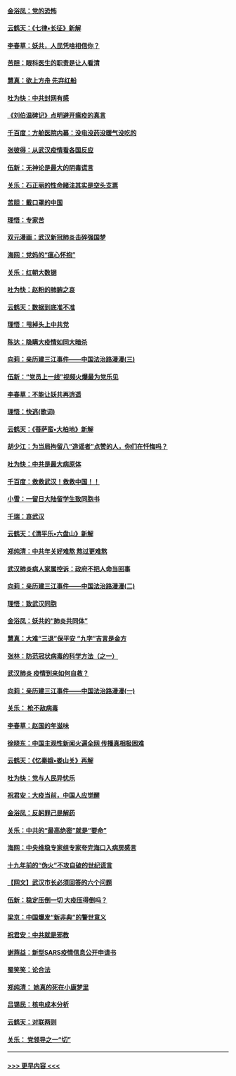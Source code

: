 #### [金浴凤：党的恐怖](../pages/nsc993/n11855849.md?t=02092302) 
#### [云鹤天：《七律▪长征》新解](../pages/nsc993/n11855479.md?t=02092302) 
#### [李春草：妖共，人民凭啥相信你？](../pages/nsc993/n11855196.md?t=02092302) 
#### [苦胆：眼科医生的职责是让人看清](../pages/nsc993/n11853840.md?t=02092302) 
#### [慧真：欲上方舟 先弃红船](../pages/nsc993/n11853483.md?t=02092302) 
#### [吐为快：中共封网有感](../pages/nsc993/n11852575.md?t=02092302) 
#### [《刘伯温碑记》点明避开瘟疫的真言](../pages/nsc993/n11852128.md?t=02092302) 
#### [千百度：方舱医院内幕：没电没药没暖气没吃的](../pages/nsc993/n11850211.md?t=02092302) 
#### [张彼得：从武汉疫情看各国反应](../pages/nsc993/n11850102.md?t=02092302) 
#### [伍新：无神论是最大的阴毒谎言](../pages/nsc993/n11846129.md?t=02092302) 
#### [关乐：石正丽的性命赌注其实是空头支票](../pages/nsc993/n11846109.md?t=02092302) 
#### [苦胆：戴口罩的中国](../pages/nsc993/n11845576.md?t=02092302) 
#### [理悟：专家苦](../pages/nsc993/n11845564.md?t=02092302) 
#### [双元漫画：武汉新冠肺炎击碎强国梦](../pages/nsc993/n11843320.md?t=02092302) 
#### [海网：党妈的“瘟心怀抱”](../pages/nsc993/n11840740.md?t=02092302) 
#### [关乐：红朝大数据](../pages/nsc993/n11840675.md?t=02092302) 
#### [吐为快：赵粉的肺腑之哀](../pages/nsc993/n11840618.md?t=02092302) 
#### [云鹤天：数据到底准不准](../pages/nsc993/n11840325.md?t=02092302) 
#### [理悟：甩掉头上中共党](../pages/nsc993/n11838826.md?t=02092302) 
#### [陈达：隐瞒大疫情如同大暗杀](../pages/nsc993/n11838771.md?t=02092302) 
#### [向莉：亲历建三江事件——中国法治路漫漫(三)](../pages/nsc993/n11831825.md?t=02092302) 
#### [伍新：“党员上一线”视频火爆最为党乐见](../pages/nsc993/n11838200.md?t=02092302) 
#### [李春草：不能让妖共再逍遥](../pages/nsc993/n11838102.md?t=02092302) 
#### [理悟：快逃(歌词)](../pages/nsc993/n11838083.md?t=02092302) 
#### [云鹤天：《菩萨蛮▪大柏地》新解](../pages/nsc993/n11838059.md?t=02092302) 
#### [胡少江：为当局拘留八“造谣者”点赞的人，你们在忏悔吗？](../pages/nsc993/n11836801.md?t=02092302) 
#### [吐为快：中共是最大病原体](../pages/nsc993/n11836748.md?t=02092302) 
#### [千百度：救救武汉！救救中国！！](../pages/nsc993/n11836145.md?t=02092302) 
#### [小雪：一留日大陆留学生致同胞书](../pages/nsc993/n11834624.md?t=02092302) 
#### [千瑞：哀武汉](../pages/nsc993/n11833647.md?t=02092302) 
#### [云鹤天：《清平乐▪六盘山》新解](../pages/nsc993/n11833611.md?t=02092302) 
#### [郑纯清：中共年关好难熬 熬过更难熬](../pages/nsc993/n11833489.md?t=02092302) 
#### [武汉肺炎病人家属控诉：政府不把人命当回事](../pages/nsc993/n11833205.md?t=02092302) 
#### [向莉：亲历建三江事件——中国法治路漫漫(二)](../pages/nsc993/n11829102.md?t=02092302) 
#### [理悟：致武汉同胞](../pages/nsc993/n11831522.md?t=02092302) 
#### [金浴凤：妖共的“肺炎共同体”](../pages/nsc993/n11829448.md?t=02092302) 
#### [慧真：大难“三退”保平安 “九字”吉言是金方](../pages/nsc993/n11829501.md?t=02092302) 
#### [张林：防范冠状病毒的科学方法（之一）](../pages/nsc993/n11828618.md?t=02092302) 
#### [武汉肺炎 疫情到来如何自救？](../pages/nsc993/n11827632.md?t=02092302) 
#### [向莉：亲历建三江事件——中国法治路漫漫(一)](../pages/nsc993/n11827190.md?t=02092302) 
#### [关乐： 枪不敌病毒](../pages/nsc993/n11826746.md?t=02092302) 
#### [李春草：赵国的年滋味](../pages/nsc993/n11826321.md?t=02092302) 
#### [徐晓东：中国主观性新闻火遍全网 传播真相极困难](../pages/nsc993/n11826508.md?t=02092302) 
#### [云鹤天：《忆秦娥▪娄山关》再解](../pages/nsc993/n11824682.md?t=02092302) 
#### [吐为快：党与人民异忧乐](../pages/nsc993/n11824660.md?t=02092302) 
#### [祝君安：大疫当前，中国人应觉醒](../pages/nsc993/n11821946.md?t=02092302) 
#### [金浴凤：反躬罪己是解药](../pages/nsc993/n11820280.md?t=02092302) 
#### [关乐：中共的“最高绝密”就是“要命”](../pages/nsc993/n11816946.md?t=02092302) 
#### [海网：中央维稳专家组专家夸完海口入病房感言](../pages/nsc993/n11815138.md?t=02092302) 
#### [十九年前的“伪火”不攻自破的世纪谎言](../pages/nsc993/n11813238.md?t=02092302) 
#### [【网文】武汉市长必须回答的六个问题](../pages/nsc993/n11813848.md?t=02092302) 
#### [伍新：稳定压倒一切 大疫压得倒吗？](../pages/nsc993/n11812634.md?t=02092302) 
#### [梁京：中国爆发“新非典”的警世意义](../pages/nsc993/n11812554.md?t=02092302) 
#### [祝君安：中共就是邪教](../pages/nsc993/n11812431.md?t=02092302) 
#### [谢燕益：新型SARS疫情信息公开申请书](../pages/nsc993/n11808840.md?t=02092302) 
#### [蜀笑笑：论合法](../pages/nsc993/n11808064.md?t=02092302) 
#### [郑纯清： 她真的死在小康梦里](../pages/nsc993/n11806623.md?t=02092302) 
#### [吕锡民：核电成本分析](../pages/nsc993/n11806284.md?t=02092302) 
#### [云鹤天：对联两则](../pages/nsc993/n11805957.md?t=02092302) 
#### [关乐： 党领导之一“切”](../pages/nsc993/n11804505.md?t=02092302) 

----
#### [ >>> 更早内容 <<< ](../indexes/nsc993-earlier.md)
